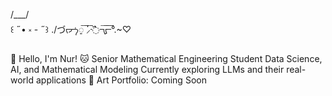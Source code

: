 
 /\___/\
꒰ ˶• ༝ - ˶꒱
./づᡕᠵ᠊ᡃ࡚ࠢ࠘ ⸝່ࠡࠣ᠊߯᠆ࠣ࠘ᡁࠣ࠘᠊᠊°.~♡︎

👋 Hello, I'm Nur! 🐱
Senior Mathematical Engineering Student
Data Science, AI, and Mathematical Modeling
Currently exploring LLMs and their real-world applications
🎨 Art Portfolio: Coming Soon


